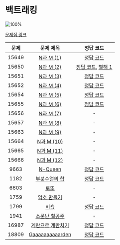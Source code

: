 # 백트래킹

![100%](https://progress-bar.dev/11/?scale=20&title=progress&width=500&color=babaca&suffix=/20)

[문제집 링크](https://www.acmicpc.net/workbook/view/7315)

| 문제 | 문제 제목 | 정답 코드 |
| :--: | :--: | :--: |
| 15649 | [N과 M (1)](https://www.acmicpc.net/problem/15649) | [정답 코드](../0x0C/solutions/15649.cpp) |
| 15650 | [N과 M (2)](https://www.acmicpc.net/problem/15650) | [정답 코드](../0x0C/solutions/15650.cpp), [별해 1](../0x0C/solutions/15650_1.cpp) |
| 15651 | [N과 M (3)](https://www.acmicpc.net/problem/15651) | [정답 코드](../0x0C/solutions/15651.cpp) |
| 15652 | [N과 M (4)](https://www.acmicpc.net/problem/15652) | [정답 코드](../0x0C/solutions/15652.cpp) |
| 15654 | [N과 M (5)](https://www.acmicpc.net/problem/15654) | [정답 코드](../0x0C/solutions/15654.cpp) |
| 15655 | [N과 M (6)](https://www.acmicpc.net/problem/15655) | [정답 코드](../0x0C/solutions/15655.cpp) |
| 15656 | [N과 M (7)](https://www.acmicpc.net/problem/15656) | - |
| 15657 | [N과 M (8)](https://www.acmicpc.net/problem/15657) | - |
| 15663 | [N과 M (9)](https://www.acmicpc.net/problem/15663) | - |
| 15664 | [N과 M (10)](https://www.acmicpc.net/problem/15664) | - |
| 15665 | [N과 M (11)](https://www.acmicpc.net/problem/15665) | - |
| 15666 | [N과 M (12)](https://www.acmicpc.net/problem/15666) | - |
| 9663 | [N-Queen](https://www.acmicpc.net/problem/9663) | [정답 코드](../0x0C/solutions/9663.cpp) |
| 1182 | [부분수열의 합](https://www.acmicpc.net/problem/1182) | [정답 코드](../0x0C/solutions/1182.cpp) |
| 6603 | [로또](https://www.acmicpc.net/problem/6603) | - |
| 1759 | [암호 만들기](https://www.acmicpc.net/problem/1759) | - |
| 1799 | [비숍](https://www.acmicpc.net/problem/1799) | [정답 코드](../0x0C/solutions/1799.cpp) |
| 1941 | [소문난 칠공주](https://www.acmicpc.net/problem/1941) | - |
| 16987 | [계란으로 계란치기](https://www.acmicpc.net/problem/16987) | [정답 코드](../0x0C/solutions/16987.cpp) |
| 18809 | [Gaaaaaaaaaarden](https://www.acmicpc.net/problem/18809) | [정답 코드](../0x0C/solutions/18809.cpp) |
